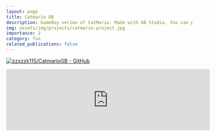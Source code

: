 ```yaml
---
layout: page
title: Catmario GB
description: GameBoy verion of CatMario. Made with GB Studio. You can play it online at itch.io or by GameBoy emlators.
img: assets/img/projects/catmario-project.jpg
importance: 2
category: fun
related_publications: false
---
```


[![zzxzzk115/CatmarioGB - GitHub](https://gh-card.dev/repos/zzxzzk115/CatmarioGB.svg?fullname=)](https://github.com/zzxzzk115/CatmarioGB)

<iframe frameborder="0" src="https://itch.io/embed/1490065" width="552" height="167"><a href="https://lazy-v.itch.io/catmario-gb">CatMario-GB by Lazy_V</a></iframe>
